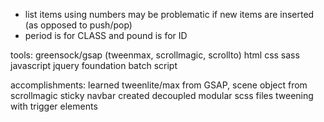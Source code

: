 - list items using numbers may be problematic if new items are inserted (as opposed to push/pop)
- period is for CLASS and pound is for ID

tools:
greensock/gsap (tweenmax, scrollmagic, scrollto)
html
css
sass
javascript
jquery
foundation
batch script

accomplishments:
learned tweenlite/max from GSAP, scene object from scrollmagic
sticky navbar
created decoupled modular scss files
tweening with trigger elements